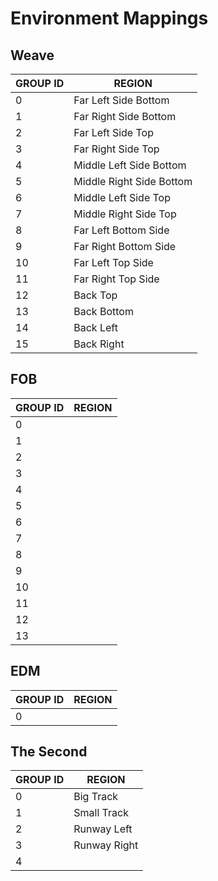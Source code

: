 ﻿# Environment Mappings

## Weave
GROUP ID | REGION 
-- | -- 
0 | Far Left Side Bottom
1 | Far Right Side Bottom
2 | Far Left Side Top
3 | Far Right Side Top
4 | Middle Left Side Bottom
5 | Middle Right Side Bottom
6 | Middle Left Side Top
7 | Middle Right Side Top
8 | Far Left Bottom Side
9 | Far Right Bottom Side
10 | Far Left Top Side
11 | Far Right Top Side
12 | Back Top
13 | Back Bottom
14 | Back Left
15 | Back Right

## FOB
GROUP ID | REGION
-- | --
0 | 
1 | 
2 | 
3 | 
4 | 
5 | 
6 | 
7 | 
8 | 
9 | 
10 | 
11 | 
12 | 
13 | 

## EDM
GROUP ID | REGION
-- | --
0 | 

## The Second
GROUP ID | REGION
-- | --
0 | Big Track
1 | Small Track
2 | Runway Left
3 | Runway Right
4 | 